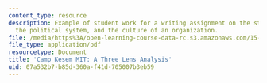 ```yaml
---
content_type: resource
description: Example of student work for a writing assignment on the strategic design,
  the political system, and the culture of an organization.
file: /media/https%3A/open-learning-course-data-rc.s3.amazonaws.com/15-668-people-and-organizations-fall-2010/07a532b7b85d360af41d705007b3eb59_MIT15_668F10_paper01.pdf
file_type: application/pdf
resourcetype: Document
title: 'Camp Kesem MIT: A Three Lens Analysis'
uid: 07a532b7-b85d-360a-f41d-705007b3eb59
---
```

